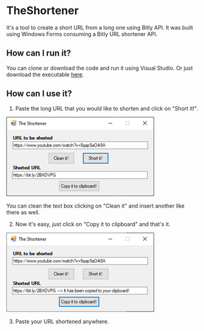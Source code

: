 # TheShortener
It's a tool to create a short URL from a long one using Bitly API.
It was built using Windows Forms consuming a Bitly URL shortener API.

## How can I run it?
You can clone or download the code and run it using Visual Studio. Or just download the executable 
<a href="https://github.com/ricardovws/ColorChanger/raw/master/ColorChanger_exe.rar" download>here</a>.

## How can I use it?
1) Paste the long URL that you would like to shorten and click on "Short it!". 

<img src="screenshots/screenshot_1.png">

You can clean the text box clicking on "Clean it" and insert another like there as well.

2) Now it's easy, just click on "Copy it to clipboard" and that's it.

<img src="screenshots/screenshot_2.png">

3) Paste your URL shortened anywhere.
